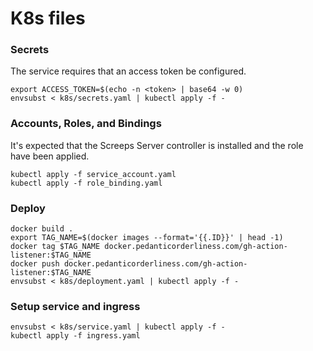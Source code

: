 # K8s files

### Secrets

The service requires that an access token be configured.

```
export ACCESS_TOKEN=$(echo -n <token> | base64 -w 0)
envsubst < k8s/secrets.yaml | kubectl apply -f -
```

### Accounts, Roles, and Bindings

It's expected that the Screeps Server controller is installed and the role have been applied.

```
kubectl apply -f service_account.yaml
kubectl apply -f role_binding.yaml
```

### Deploy

```
docker build .
export TAG_NAME=$(docker images --format='{{.ID}}' | head -1)
docker tag $TAG_NAME docker.pedanticorderliness.com/gh-action-listener:$TAG_NAME
docker push docker.pedanticorderliness.com/gh-action-listener:$TAG_NAME
envsubst < k8s/deployment.yaml | kubectl apply -f -
```

### Setup service and ingress

```
envsubst < k8s/service.yaml | kubectl apply -f -
kubectl apply -f ingress.yaml
```
